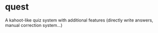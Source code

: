 # quest
A kahoot-like quiz system with additional features (directly write answers, manual correction system...)
